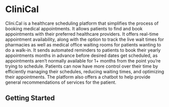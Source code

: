 # CliniCal

Clini.Cal is a healthcare scheduling platform that simplifies the process of booking medical appointments. It allows patients to find and book appointments with their preferred healthcare providers. It offers real-time appointment availability, along with the option to track the live wait times for pharmacies as well as medical office waiting rooms for patients wanting to do a walk-in. It sends automated reminders to patients to book their yearly appointments months in advance before desired dates get scheduled, as appointments aren’t normally available for 1+ months from the point you’re trying to schedule. Patients can now have more control over their time by efficiently managing their schedules, reducing waiting times, and optimizing their appointments. The platform also offers a chatbot to help provide general recommendations of services for the patient.



## Getting Started


